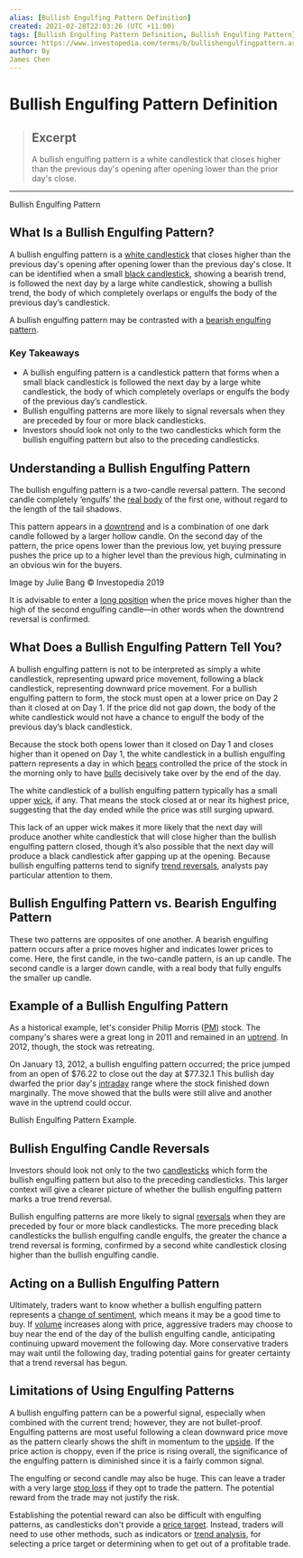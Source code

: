 ```yaml
---
alias: [Bullish Engulfing Pattern Definition]
created: 2021-02-28T22:03:26 (UTC +11:00)
tags: [Bullish Engulfing Pattern Definition, Bullish Engulfing Pattern]
source: https://www.investopedia.com/terms/b/bullishengulfingpattern.asp
author: By
James Chen
---
```


# Bullish Engulfing Pattern Definition

> ## Excerpt
> A bullish engulfing pattern is a white candlestick that closes higher than the previous day's opening after opening lower than the prior day's close.

---

Bullish Engulfing Pattern
## What Is a Bullish Engulfing Pattern?

A bullish engulfing pattern is a [white candlestick](https://www.investopedia.com/terms/w/white_candlestick.asp) that closes higher than the previous day's opening after opening lower than the previous day's close. It can be identified when a small [black candlestick](https://www.investopedia.com/terms/r/red-candlestick.asp), showing a bearish trend, is followed the next day by a large white candlestick, showing a bullish trend, the body of which completely overlaps or engulfs the body of the previous day’s candlestick.

A bullish engulfing pattern may be contrasted with a [bearish engulfing pattern](https://www.investopedia.com/terms/b/bearishengulfingp.asp).

### Key Takeaways

-   A bullish engulfing pattern is a candlestick pattern that forms when a small black candlestick is followed the next day by a large white candlestick, the body of which completely overlaps or engulfs the body of the previous day’s candlestick.
-   Bullish engulfing patterns are more likely to signal reversals when they are preceded by four or more black candlesticks.
-   Investors should look not only to the two candlesticks which form the bullish engulfing pattern but also to the preceding candlesticks.

## Understanding a Bullish Engulfing Pattern

The bullish engulfing pattern is a two-candle reversal pattern. The second candle completely ‘engulfs’ the [real body](https://www.investopedia.com/terms/r/realbody.asp) of the first one, without regard to the length of the tail shadows.

This pattern appears in a [downtrend](https://www.investopedia.com/terms/d/downtrend.asp) and is a combination of one dark candle followed by a larger hollow candle. On the second day of the pattern, the price opens lower than the previous low, yet buying pressure pushes the price up to a higher level than the previous high, culminating in an obvious win for the buyers.

Image by Julie Bang © Investopedia 2019 

It is advisable to enter a [long position](https://www.investopedia.com/terms/l/long.asp) when the price moves higher than the high of the second engulfing candle—in other words when the downtrend reversal is confirmed.

## What Does a Bullish Engulfing Pattern Tell You?

A bullish engulfing pattern is not to be interpreted as simply a white candlestick, representing upward price movement, following a black candlestick, representing downward price movement. For a bullish engulfing pattern to form, the stock must open at a lower price on Day 2 than it closed at on Day 1. If the price did not gap down, the body of the white candlestick would not have a chance to engulf the body of the previous day’s black candlestick.

Because the stock both opens lower than it closed on Day 1 and closes higher than it opened on Day 1, the white candlestick in a bullish engulfing pattern represents a day in which [bears](https://www.investopedia.com/terms/b/bear.asp) controlled the price of the stock in the morning only to have [bulls](https://www.investopedia.com/terms/b/bull.asp) decisively take over by the end of the day.

The white candlestick of a bullish engulfing pattern typically has a small upper [wick](https://www.investopedia.com/terms/s/shadow.asp), if any. That means the stock closed at or near its highest price, suggesting that the day ended while the price was still surging upward.

This lack of an upper wick makes it more likely that the next day will produce another white candlestick that will close higher than the bullish engulfing pattern closed, though it’s also possible that the next day will produce a black candlestick after gapping up at the opening. Because bullish engulfing patterns tend to signify [trend reversals](https://www.investopedia.com/terms/r/reversal.asp), analysts pay particular attention to them.

## Bullish Engulfing Pattern vs. Bearish Engulfing Pattern

These two patterns are opposites of one another. A bearish engulfing pattern occurs after a price moves higher and indicates lower prices to come. Here, the first candle, in the two-candle pattern, is an up candle. The second candle is a larger down candle, with a real body that fully engulfs the smaller up candle.

## Example of a Bullish Engulfing Pattern

As a historical example, let's consider Philip Morris ([PM](https://www.investopedia.com/markets/quote?tvwidgetsymbol=pm)) stock. The company's shares were a great long in 2011 and remained in an [uptrend](https://www.investopedia.com/terms/u/uptrend.asp). In 2012, though, the stock was retreating.

On January 13, 2012, a bullish engulfing pattern occurred; the price jumped from an open of $76.22 to close out the day at $77.32.1 This bullish day dwarfed the prior day's [intraday](https://www.investopedia.com/terms/i/intraday.asp) range where the stock finished down marginally. The move showed that the bulls were still alive and another wave in the uptrend could occur.

Bullish Engulfing Pattern Example.

## Bullish Engulfing Candle Reversals

Investors should look not only to the two [candlesticks](https://www.investopedia.com/terms/c/candlestick.asp) which form the bullish engulfing pattern but also to the preceding candlesticks. This larger context will give a clearer picture of whether the bullish engulfing pattern marks a true trend reversal.

Bullish engulfing patterns are more likely to signal [reversals](https://www.investopedia.com/terms/r/reversal.asp) when they are preceded by four or more black candlesticks. The more preceding black candlesticks the bullish engulfing candle engulfs, the greater the chance a trend reversal is forming, confirmed by a second white candlestick closing higher than the bullish engulfing candle.

## Acting on a Bullish Engulfing Pattern

Ultimately, traders want to know whether a bullish engulfing pattern represents a [change of sentiment](https://www.investopedia.com/terms/m/marketsentiment.asp), which means it may be a good time to buy. If [volume](https://www.investopedia.com/terms/v/volume.asp) increases along with price, aggressive traders may choose to buy near the end of the day of the bullish engulfing candle, anticipating continuing upward movement the following day. More conservative traders may wait until the following day, trading potential gains for greater certainty that a trend reversal has begun.

## Limitations of Using Engulfing Patterns

A bullish engulfing pattern can be a powerful signal, especially when combined with the current trend; however, they are not bullet-proof. Engulfing patterns are most useful following a clean downward price move as the pattern clearly shows the shift in momentum to the [upside](https://www.investopedia.com/terms/u/upside.asp). If the price action is choppy, even if the price is rising overall, the significance of the engulfing pattern is diminished since it is a fairly common signal.

The engulfing or second candle may also be huge. This can leave a trader with a very large [stop loss](https://www.investopedia.com/terms/s/stop-lossorder.asp) if they opt to trade the pattern. The potential reward from the trade may not justify the risk.

Establishing the potential reward can also be difficult with engulfing patterns, as candlesticks don't provide a [price target](https://www.investopedia.com/terms/p/pricetarget.asp). Instead, traders will need to use other methods, such as indicators or [trend analysis](https://www.investopedia.com/terms/t/trendanalysis.asp), for selecting a price target or determining when to get out of a profitable trade.
